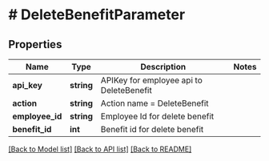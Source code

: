 # # DeleteBenefitParameter

## Properties

Name | Type | Description | Notes
------------ | ------------- | ------------- | -------------
**api_key** | **string** | APIKey for employee api to DeleteBenefit |
**action** | **string** | Action name &#x3D; DeleteBenefit |
**employee_id** | **string** | Employee Id for delete benefit |
**benefit_id** | **int** | Benefit id for delete benefit |

[[Back to Model list]](../../README.md#models) [[Back to API list]](../../README.md#endpoints) [[Back to README]](../../README.md)
